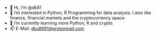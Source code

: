 - 👋 Hi, I’m @dk81
- 👀 I’m interested in Python, R Programming for data analysis. I also like finance, financial markets and the cryptocurrency space.
- 🌱 I’m currently learning more Python, R and crypto.
- 📫 E-Mail: dku8691@protonmail.com

<!---
dk81/dk81 is a ✨ special ✨ repository because its `README.md` (this file) appears on your GitHub profile.
You can click the Preview link to take a look at your changes.
--->
